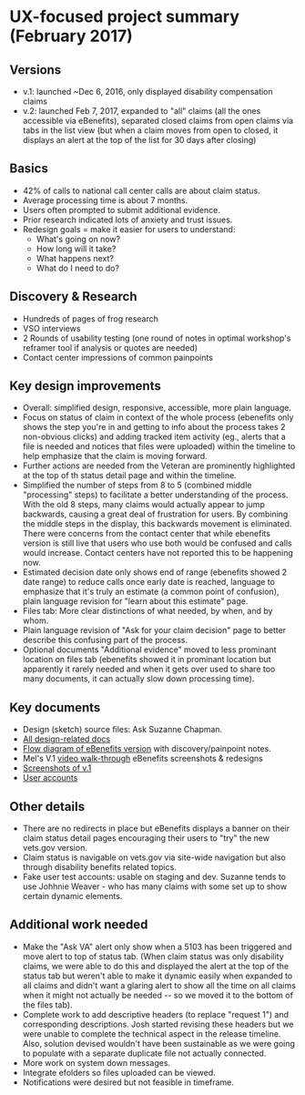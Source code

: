 
# UX-focused project summary (February 2017)

## Versions
* v.1: launched ~Dec 6, 2016, only displayed disability compensation claims
* v.2: launched Feb 7, 2017, expanded to "all" claims (all the ones accessible via eBenefits), separated closed claims from open claims via tabs in the list view (but when a claim moves from open to closed, it displays an alert at the top of the list for 30 days after closing)

## Basics
* 42% of calls to national call center calls are about claim status.
* Average processing time is about 7 months.
* Users often prompted to submit additional evidence.
* Prior research indicated lots of anxiety and trust issues.
* Redesign goals = make it easier for users to understand:
    * What's going on now?
    * How long will it take?
    * What happens next?
    * What do I need to do?

## Discovery & Research
* Hundreds of pages of frog research
* VSO interviews
* 2 Rounds of usability testing (one round of notes in optimal workshop's reframer tool if analysis or quotes are needed)
* Contact center impressions of common painpoints

## Key design improvements
* Overall: simplified design, responsive, accessible, more plain language.
* Focus on status of claim in context of the whole process (ebenefits only shows the step you're in and getting to info about the process takes 2 non-obvious clicks) and adding tracked item activity (eg., alerts that a file is needed and notices that files were uploaded) within the timeline to help emphasize that the claim is moving forward.
* Further actions are needed from the Veteran are prominently highlighted at the top of th status detail page and within the timeline.
* Simplified the number of steps from 8 to 5 (combined middle "processing" steps) to facilitate a better understanding of the process. With the old 8 steps, many claims would actually appear to jump backwards, causing a great deal of frustration for users. By combining the middle steps in the display, this backwards movement is eliminated. There were concerns from the contact center that while ebenefits version is still live that users who use both would be confused and calls would increase. Contact centers have not reported this to be happening now.
* Estimated decision date only shows end of range (ebenefits showed 2 date range) to reduce calls once early date is reached, language to emphasize that it's truly an estimate (a common point of confusion), plain language revision for "learn about this estimate" page.
* Files tab: More clear distinctions of what needed, by when, and by whom.
* Plain language revision of "Ask for your claim decision" page to better describe this confusing part of the process.
* Optional documents "Additional evidence" moved to less prominant location on files tab (ebenefits showed it in prominant location but apparently it rarely needed and when it gets over used to share too many documents, it can actually slow down processing time).


## Key documents
* Design (sketch) source files: Ask Suzanne Chapman.
* [All design-related docs](https://github.com/department-of-veterans-affairs/va.gov-team/tree/master/products/claim-appeal-status/claims-status/track-claim-status/design)
* [Flow diagram of eBenefits version](https://github.com/department-of-veterans-affairs/va.gov-team/blob/master/products/claim-appeal-status/claims-status/track-claim-status/design/ebenefits-flow-for-claim-status.pdf) with discovery/painpoint notes.
* Mel's V.1 [video walk-through](https://www.youtube.com/watch?v=74u3L23uX4M&feature=youtu.be)
eBenefits screenshots & redesigns
* [Screenshots of v.1](https://github.com/department-of-veterans-affairs/va.gov-team/blob/master/products/claim-appeal-status/claims-status/track-claim-status/design/claim-status-screenshots.zip)
* [User accounts](https://github.com/department-of-veterans-affairs/va.gov-team-sensitive/blob/master/Administrative/mvi-staging-users.csv)

## Other details
* There are no redirects in place but eBenefits displays a banner on their claim status detail pages encouraging their users to "try" the new vets.gov version.
* Claim status is navigable on vets.gov via site-wide navigation but also through disability benefits related topics. 
* Fake user test accounts: usable on staging and dev. Suzanne tends to use Johhnie Weaver - who has many claims with some set up to show certain dynamic elements.

## Additional work needed
* Make the "Ask VA" alert only show when a 5103 has been triggered and move alert to top of status tab. (When claim status was only disability claims, we were able to do this and displayed the alert at the top of the status tab but weren't able to make it dynamic easily when expanded to all claims and didn't want a glaring alert to show all the time on all claims when it might not actually be needed -- so we moved it to the bottom of the files tab).
* Complete work to add descriptive headers (to replace "request 1") and corresponding descriptions. Josh started revising these headers but we were unable to complete the technical aspect in the release timeline. Also, solution devised wouldn't have been sustainable as we were going to populate with a separate duplicate file not actually connected.
* More work on system down messages.
* Integrate efolders so files uploaded can be viewed.
* Notifications were desired but not feasible in timeframe.
